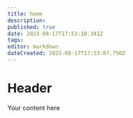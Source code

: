 ```yaml
---
title: home
description: 
published: true
date: 2023-08-17T17:53:10.341Z
tags: 
editor: markdown
dateCreated: 2023-08-17T17:53:07.750Z
---
```


# Header
Your content here